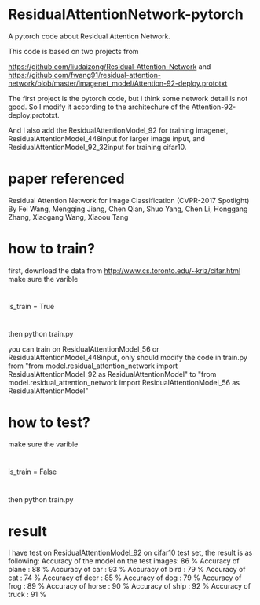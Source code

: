 # ResidualAttentionNetwork-pytorch
A pytorch code about Residual Attention Network.  

This code is based on two  projects from 

https://github.com/liudaizong/Residual-Attention-Network 
and 
https://github.com/fwang91/residual-attention-network/blob/master/imagenet_model/Attention-92-deploy.prototxt

The first project is the pytorch code, but i think some network detail is not good. So I modify it according to 
the architechure of the Attention-92-deploy.prototxt.

And I also add the ResidualAttentionModel_92 for training imagenet,
ResidualAttentionModel_448input for larger image input,
and ResidualAttentionModel_92_32input for training cifar10.



# paper referenced
Residual Attention Network for Image Classification (CVPR-2017 Spotlight)
By Fei Wang, Mengqing Jiang, Chen Qian, Shuo Yang, Chen Li, Honggang Zhang, Xiaogang Wang, Xiaoou Tang


# how to train?
first, download the data from http://www.cs.toronto.edu/~kriz/cifar.html
make sure the varible 
# 
is_train = True
#
then python train.py

you can train on ResidualAttentionModel_56 or ResidualAttentionModel_448input, only should modify the code in train.py
from  "from model.residual_attention_network import ResidualAttentionModel_92 as ResidualAttentionModel" to
"from model.residual_attention_network import ResidualAttentionModel_56 as ResidualAttentionModel"

# how to test?
make sure the varible 
#
is_train = False
#
then python train.py

# result
I have test on ResidualAttentionModel_92 on cifar10 test set, the result is as following:
Accuracy of the model on the test images: 86 %
Accuracy of plane : 88 %
Accuracy of   car : 93 %
Accuracy of  bird : 79 %
Accuracy of   cat : 74 %
Accuracy of  deer : 85 %
Accuracy of   dog : 79 %
Accuracy of  frog : 89 %
Accuracy of horse : 90 %
Accuracy of  ship : 92 %
Accuracy of truck : 91 %
